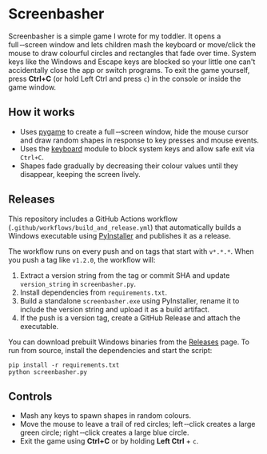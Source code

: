 # Screenbasher

Screenbasher is a simple game I wrote for my toddler. It opens a full ‑‑screen window and lets children mash the keyboard or move/click the mouse to draw colourful circles and rectangles that fade over time. System keys like the Windows and Escape keys are blocked so your little one can't accidentally close the app or switch programs. To exit the game yourself, press **Ctrl+C** (or hold Left Ctrl and press `c`) in the console or inside the game window.

## How it works

- Uses [pygame](https://www.pygame.org) to create a full ‑‑screen window, hide the mouse cursor and draw random shapes in response to key presses and mouse events.
- Uses the [keyboard](https://pypi.org/project/keyboard/) module to block system keys and allow safe exit via `Ctrl+C`.
- Shapes fade gradually by decreasing their colour values until they disappear, keeping the screen lively.

## Releases

This repository includes a GitHub Actions workflow (`.github/workflows/build_and_release.yml`) that automatically builds a Windows executable using [PyInstaller](https://www.pyinstaller.org) and publishes it as a release.

The workflow runs on every push and on tags that start with `v*.*.*`. When you push a tag like `v1.2.0`, the workflow will:

1. Extract a version string from the tag or commit SHA and update `version_string` in `screenbasher.py`.
2. Install dependencies from `requirements.txt`.
3. Build a standalone `screenbasher.exe` using PyInstaller, rename it to include the version string and upload it as a build artifact.
4. If the push is a version tag, create a GitHub Release and attach the executable.

You can download prebuilt Windows binaries from the [Releases](../../releases) page. To run from source, install the dependencies and start the script:

```
pip install -r requirements.txt
python screenbasher.py
```

## Controls

- Mash any keys to spawn shapes in random colours.
- Move the mouse to leave a trail of red circles; left ‑‑click creates a large green circle; right ‑‑click creates a large blue circle.
- Exit the game using **Ctrl+C** or by holding **Left Ctrl** + `c`.
